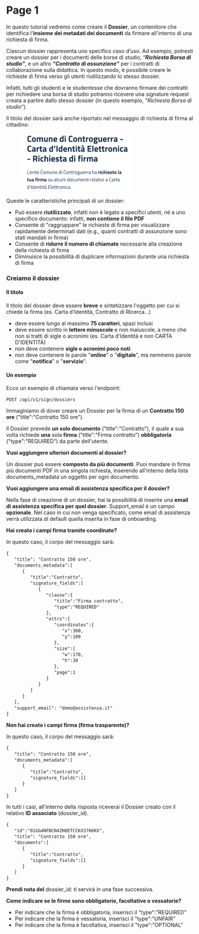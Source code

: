 # Page 1

In questo tutorial vedremo come creare il **Dossier**, un contenitore che identifica l'**insieme dei metadati dei documenti** da firmare all'interno di una richiesta di firma.

Ciascun dossier rappresenta uno specifico caso d’uso. Ad esempio, potresti creare un dossier per i documenti delle borse di studio, “_**Richiesta Borsa di studio”**_, e un altro _**“Contratto di assunzione”**_ per i contratti di collaborazione sulla didattica. In questo modo, è possibile creare le richieste di firma verso gli utenti riutilizzando lo stesso dossier.

Infatti, tutti gli studenti e le studentesse che dovranno firmare dei contratti per richiedere una borsa di studio potranno ricevere una signature request creata a partire dallo stesso dossier (in questo esempio, “_Richiesta Borsa di studio”_).

Il titolo del dossier sarà anche riportato nel messaggio di richiesta di firma al cittadino:

<figure><img src=".gitbook/assets/dc465d08-e291-4ca2-879d-e9ee8dfed2b7.png" alt=""><figcaption></figcaption></figure>

Queste le caratteristiche principali di un dossier​:

* Può essere **riutilizzato**, infatti non è legato a specifici utenti, né a uno specifico documento: infatti, **non contiene il file PDF**
* Consente di "raggruppare" le richieste di firma per visualizzare rapidamente determinati dati (e.g., quanti contratti di assunzione sono stati mandati in firma)
* Consente di **ridurre il numero di chiamate** necessarie alla creazione della richiesta di firma
* Diminuisce la possibilità di duplicare informazioni durante una richiesta di firma

### **Creiamo il dossier**

#### Il titolo

Il titolo del dossier deve essere **breve** e sintetizzare l'oggetto per cui si chiede la firma (es. Carta d'Identità, Contratto di RIcerca...)

* deve essere lungo al massimo **75 caratteri**, spazi inclusi
* deve essere scritto in **lettere minuscole** e non maiuscole, a meno che non si tratti di sigle o acronimi (es. Carta d'Identità e non CARTA D'IDENTITÀ)
* non deve contenere **sigle o acronimi poco noti**
* non deve contenere le parole "**online**" o "**digitale**", ma nemmeno parole come "**notifica**" o "**servizio**".

#### Un esempio

Ecco un esempio di chiamata verso l'endpoint:

```
POST /api/v1/sign/dossiers
```

Immaginiamo di dover creare un Dossier per la firma di un **Contratto 150 ore** ("title":"Contratto 150 ore").

Il Dossier prevede **un solo documento** ("title":"Contratto"), il quale a sua volta richiede **una** sola **firma** ("title":"Firma contratto") **obbligatoria** ("type":"REQUIRED") da parte dell'utente.

**Vuoi aggiungere ulteriori documenti al dossier?**

Un dossier può essere **composto da più documenti**. Puoi mandare in firma più documenti PDF in una singola richiesta, inserendo all'interno della lista documents\_metadata un oggetto per ogni documento.

**Vuoi aggiungere una email di assistenza specifica per il dossier?**

Nella fase di creazione di un dossier, hai la possibilità di inserire una **email di assistenza specifica per quel dossier**. Support\_email è un campo **opzionale**. Nel caso in cui non venga specificato, come email di assistenza verrà utilizzata di default quella inserita in fase di onboarding.

**Hai creato i campi firma tramite coordinate?**

In questo caso, il corpo del messaggio sarà:

```
{
   "title": "Contratto 150 ore",
   "documents_metadata":[
      {
         "title":"Contratto",
         "signature_fields":[
            {
               "clause":{
                  "title":"Firma contratto",
                  "type":"REQUIRED"
               },
               "attrs":{
                  "coordinates":{
                     "x":360,
                     "y":100
                  },
                  "size":{
                     "w":170,
                     "h":30
                  },
                  "page":1
               }
            }
         ]
      }
   ],
   "support_email": "demo@assistenza.it"
}
```

**Non hai creato i campi firma (firma trasparente)?**

In questo caso, il corpo del messaggio sarà:

```
{
   "title": "Contratto 150 ore",
   "documents_metadata":[
      {
         "title":"Contratto",
         "signature_fields":[]
      }
   ]
}
```

In tutti i casi, all'interno della risposta riceverai il Dossier creato con il relativo **ID associato** (dossier\_id).

```
{
   "id":"01GG4NFBCN4ZH8ETCCKX3766KX",
   "title": "Contratto 150 ore",
   "documents":[
      {
         "title":"Contratto",
         "signature_fields":[]
      }
   ]
}
```

**Prendi nota del** dossier\_id: ti servirà in una fase successiva.

**Come indicare se le firme sono obbligatorie, facoltative o vessatorie?**

* Per indicare che la firma è obbligatoria, inserisci il "type":"REQUIRED"
* Per indicare che la firma è vessatoria, inserisci il "type":"UNFAIR"
* Per indicare che la firma è facoltativa, inserisci il "type":"OPTIONAL"
